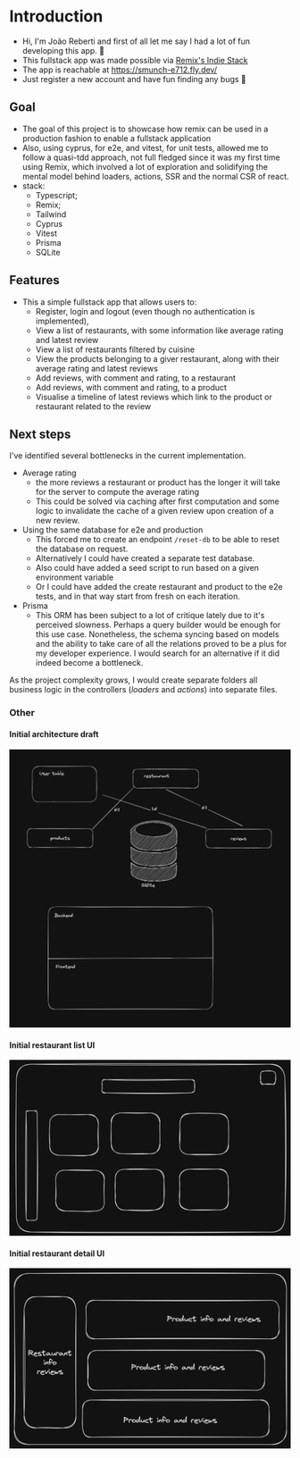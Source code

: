 # Introduction
- Hi, I'm João Reberti and first of all let me say I had a lot of fun developing this app. 🥳
- This fullstack app was made possible via [Remix's Indie Stack](./Remix-README.md)
- The app is reachable at https://smunch-e712.fly.dev/
- Just register a new account and have fun finding any bugs 🐞

## Goal

- The goal of this project is to showcase how remix can be used in a production fashion to enable a fullstack application
- Also, using cyprus, for e2e, and vitest, for unit tests, allowed me to follow a quasi-tdd approach, not full fledged since it was my first time using Remix, which involved a lot of exploration and solidifying the mental model behind loaders, actions, SSR and the normal CSR of react.
- stack:
  - Typescript;
  - Remix;
  - Tailwind
  - Cyprus
  - Vitest
  - Prisma
  - SQLite

## Features

- This a simple fullstack app that allows users to:
  - Register, login and logout (even though no authentication is implemented),
  - View a list of restaurants, with some information like average rating and latest review
  - View a list of restaurants filtered by cuisine
  - View the products belonging to a giver restaurant, along with their average rating and latest reviews
  - Add reviews, with comment and rating, to a restaurant
  - Add reviews, with comment and rating, to a product
  - Visualise a timeline of latest reviews which link to the product or restaurant related to the review

## Next steps

I've identified several bottlenecks in the current implementation.

- Average rating
  - the more reviews a restaurant or product has the longer it will take for the server to compute the average rating
  - This could be solved via caching after first computation and some logic to invalidate the cache of a given review upon creation of a new review.
- Using the same database for e2e and production
  - This forced me to create an endpoint `/reset-db` to be able to reset the database on request.
  - Alternatively I could have created a separate test database.
  - Also could have added a seed script to run based on a given environment variable
  - Or I could have added the create restaurant and product to the e2e tests, and in that way start from fresh on each iteration.
- Prisma
  - This ORM has been subject to a lot of critique lately due to it's perceived slowness. Perhaps a query builder would be enough for this use case. Nonetheless, the schema syncing based on models and the ability to take care of all the relations proved to be a plus for my developer experience. I would search for an alternative if it did indeed become a bottleneck.

As the project complexity grows, I would create separate folders all business logic in the controllers (*loaders* and *actions*) into separate files. 


### Other

#### Initial architecture draft

![Initial architecture draft](./docs/architecture.png)

#### Initial restaurant list UI

![Initial restaurant list UI ](./docs/list.png)

#### Initial restaurant detail UI

![Initial restaurant detail UI](./docs/detail.png)
